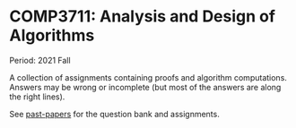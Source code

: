 # COMP3711: Analysis and Design of Algorithms

Period: 2021 Fall

A collection of assignments containing proofs and algorithm computations. Answers may be wrong or incomplete (but most of the answers are along the right lines).

See [past-papers](../past-papers/) for the question bank and assignments.
